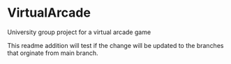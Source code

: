 # VirtualArcade
 University group project for a virtual arcade game

 This readme addition will test if the change will be updated to the branches that orginate from main branch.
